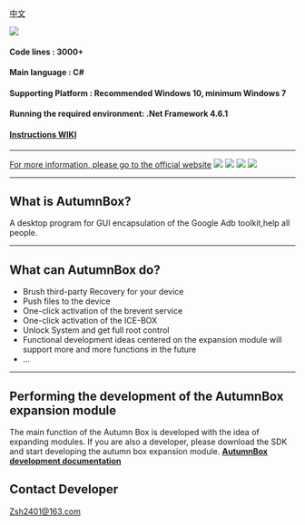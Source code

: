 [中文](README_zh-CN.md)

![](http://www.atmb.top/images/readmeheader.png)
#### Code lines : 3000+
#### Main language : C#
#### Supporting Platform : Recommended Windows 10, minimum Windows 7
#### Running the required environment: .Net Framework 4.6.1
#### [Instructions WIKI](https://github.com/zsh2401/AutumnBox/wiki)
***
[For more information, please go to the official website](http://www.atmb.top)
![](https://www.atmb.top/images/demo/show_launch.gif)
![](https://www.atmb.top/images/demo/show5.gif)
![](https://www.atmb.top/images/demo/show3.png)
![](https://www.atmb.top/images/demo/show6.png)
***
## What is AutumnBox?
A desktop program for GUI encapsulation of the Google Adb toolkit,help all people.
***
## What can AutumnBox  do?
* Brush third-party Recovery for your device
* Push files to the device
* One-click activation of the brevent service
* One-click activation of the ICE-BOX
* Unlock System and get full root control
* Functional development ideas centered on the expansion module will support more and more functions in the future
* ...
***
## Performing the development of the AutumnBox expansion module
The main function of the Autumn Box is developed with the idea of ​​expanding modules.
If you are also a developer, please download the SDK and start developing the autumn box expansion module.
[**AutumnBox development documentation**](https://github.com/zsh2401/AutumnBox/wiki/zh_CN_AutumnBox%E5%BC%80%E5%8F%91%E6%96%87%E6%A1%A3)

## Contact Developer
Zsh2401@163.com